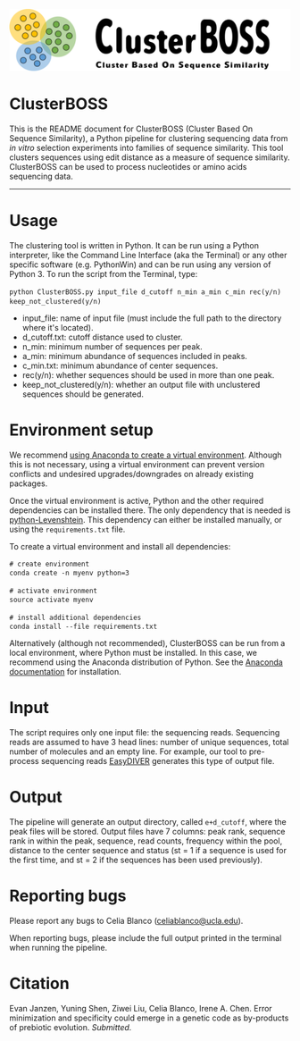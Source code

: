 <p align="center">
  <img width="2000" src="/figures/logo.png">
</p>

# ClusterBOSS

This is the README document for ClusterBOSS (Cluster Based On Sequence Similarity), a Python pipeline for clustering sequencing data from _in vitro_ selection experiments into families of sequence similarity. This tool clusters sequences using edit distance as a measure of sequence similarity. ClusterBOSS can be used to process nucleotides or amino acids sequencing data.

---------------------------------------

# Usage

The clustering tool is written in Python. It can be run using a Python interpreter, like the Command Line Interface (aka the Terminal) or any other specific software (e.g. PythonWin) and can be run using any version of Python 3. To run the script from the Terminal, type:

`python ClusterBOSS.py input_file d_cutoff n_min a_min c_min rec(y/n) keep_not_clustered(y/n)`

* input_file: name of input file (must include the full path to the directory where it's located).
* d_cutoff.txt: cutoff distance used to cluster.
* n_min: minimum number of sequences per peak.
* a_min: minimum abundance of sequences included in peaks.
* c_min.txt: minimum abundance of center sequences.
* rec(y/n): whether sequences should be used in more than one peak.
* keep_not_clustered(y/n): whether an output file with unclustered sequences should be generated.


# Environment setup

We recommend [using Anaconda to create a virtual environment](https://docs.conda.io/projects/conda/en/latest/user-guide/tasks/manage-environments.html). Although this is not necessary, using a virtual environment can prevent version conflicts and undesired upgrades/downgrades on already existing packages. 

Once the virtual environment is active, Python and the other required dependencies can be installed there. The only dependency that is needed is [python-Levenshtein](https://pypi.org/project/python-Levenshtein/). This dependency can either be installed manually, or using the `requirements.txt` file.

To create a virtual environment and install all dependencies:

```
# create environment
conda create -n myenv python=3

# activate environment
source activate myenv

# install additional dependencies
conda install --file requirements.txt 
```

Alternatively (although not recommended), ClusterBOSS can be run from a local environment, where Python must be installed. In this case, we recommend using the Anaconda distribution of Python. See the [Anaconda documentation](https://docs.anaconda.com/anaconda/install/) for installation. 

# Input

The script requires only one input file: the sequencing reads. Sequencing reads are assumed to have 3 head lines: number of unique sequences, total number of molecules and an empty line. For example, our tool to pre-process sequencing reads [EasyDIVER](https://github.com/celiablanco/EasyDIVER) generates this type of output file. 

# Output

The pipeline will generate an output directory, called `e+d_cutoff`, where the peak files will be stored. Output files have 7 columns: peak rank, sequence rank in within the peak, sequence, read counts, frequency within the pool, distance to the center sequence and status (st = 1 if a sequence is used for the first time, and st = 2 if the sequences has been used previously).

# Reporting bugs

Please report any bugs to Celia Blanco (celiablanco@ucla.edu). 

When reporting bugs, please include the full output printed in the terminal when running the pipeline. 

# Citation

Evan Janzen, Yuning Shen, Ziwei Liu, Celia Blanco, Irene A. Chen. Error minimization and specificity could emerge in a genetic code as by-products of prebiotic evolution. *Submitted.*

